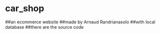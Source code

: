 # car_shop
##an ecommerce website
##made by Arnaud Randrianasolo
##with local database
##there are the source code
